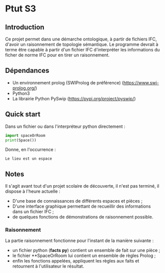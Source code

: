 # Ptut S3

## Introduction

Ce projet permet dans une démarche ontologique, à partir de fichiers IFC, d'avoir un raisonnement de topologie sémantique. Le programme devrait à terme être capable à partir d'un fichier IFC
d'interpréter les informations du ficher de norme IFC pour en tirer un raisonnement.

## Dépendances

- Un environnement prolog (SWIProlog de préférence) (https://www.swi-prolog.org/)
- Python3
- La librairie Python PySwip (https://pypi.org/project/pyswip/)

## Quick start

Dans un fichier ou dans l'interpréteur python directement :

```python
import spaceOrRoom
print(Space()) 
```

Donne, en l'occurrence : 
```
Le lieu est un espace
```
## Notes

Il s'agit avant tout d'un projet scolaire de découverte, il n'est pas terminé, il dispose à l'heure actuelle :

- D'une base de connaissances de différents espaces et pièces ;
- D'une interface graphique permettant de recueillir des informations dans un fichier IFC ; 
- de quelques fonctions de démonstrations de raisonnement possible.


### Raisonnement 

La partie raisonnement fonctionne pour l'instant de la manière suivante :

- un fichier python (**facts py**) contient un ensemble de fait sur une pièce ;
- le fichier **SpaceOrRoom lui contient un ensemble de règles Prolog ; 
- enfin les fonctions appelées, appliquent les règles aux faits et retournent à l'utilisateur le résultat.

